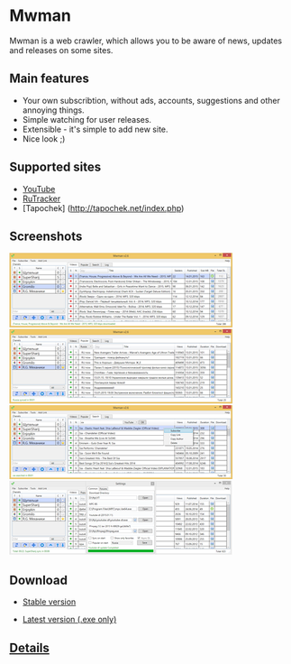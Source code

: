 ﻿Mwman
=========

Mwman is a web crawler, which allows you to be aware of news, updates and releases on some sites.

Main features
-------------

* Your own subscribtion, without ads, accounts, suggestions and other annoying things.
* Simple watching for user releases.
* Extensible - it's simple to add new site.
* Nice look ;) 

Supported sites
-------------

* [YouTube](https://www.youtube.com/)
* [RuTracker](http://rutracker.org/forum/index.php)
* [Tapochek] (http://tapochek.net/index.php)

Screenshots
-----------

[![](https://raw.githubusercontent.com/v0vc/Mwman/master/Screens/main_small.png)](https://raw.githubusercontent.com/v0vc/Mwman/master/Screens/main.png)
[![](https://raw.githubusercontent.com/v0vc/Mwman/master/Screens/pop_small.png)](https://raw.githubusercontent.com/v0vc/Mwman/master/Screens/pop.png)
[![](https://raw.githubusercontent.com/v0vc/Mwman/master/Screens/search_small.png)](https://raw.githubusercontent.com/v0vc/Mwman/master/Screens/search.png)
[![](https://raw.githubusercontent.com/v0vc/Mwman/master/Screens/settings_small.png)](https://raw.githubusercontent.com/v0vc/Mwman/master/Screens/settings.png)

Download
--------

* [Stable version](https://github.com/v0vc/Mwman/releases)

* [Latest version (.exe only)](https://www.dropbox.com/s/gvovcwxrlvf7kdc/Mwman.exe?dl=0)

[Details](https://github.com/v0vc/Mwman/wiki)
-----------
